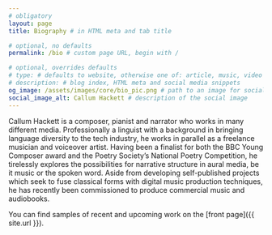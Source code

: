 ```yaml
---
# obligatory
layout: page
title: Biography # in HTML meta and tab title

# optional, no defaults
permalink: /bio # custom page URL, begin with /

# optional, overrides defaults
# type: # defaults to website, otherwise one of: article, music, video
# description: # blog index, HTML meta and social media snippets
og_image: /assets/images/core/bio_pic.png # path to an image for social media shares, AR 1.9:1, typically 1200x630
social_image_alt: Callum Hackett # description of the social image
---
```

Callum Hackett is a composer, pianist and narrator who works in many different media. Professionally a linguist with a background in bringing language diversity to the tech industry, he works in parallel as a freelance musician and voiceover artist. Having been a finalist for both the BBC Young Composer award and the Poetry Society’s National Poetry Competition, he tirelessly explores the possibilities for narrative structure in aural media, be it music or the spoken word. Aside from developing self-published projects which seek to fuse classical forms with digital music production techniques, he has recently been commissioned to produce commercial music and audiobooks.

You can find samples of recent and upcoming work on the [front page]({{ site.url }}).
